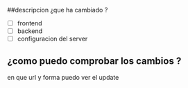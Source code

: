 ##descripcion 
¿que ha cambiado ?

-[ ] frontend
-[ ] backend
-[ ] configuracion del server

## ¿como puedo comprobar los cambios ?
en que url y forma puedo ver el update 


